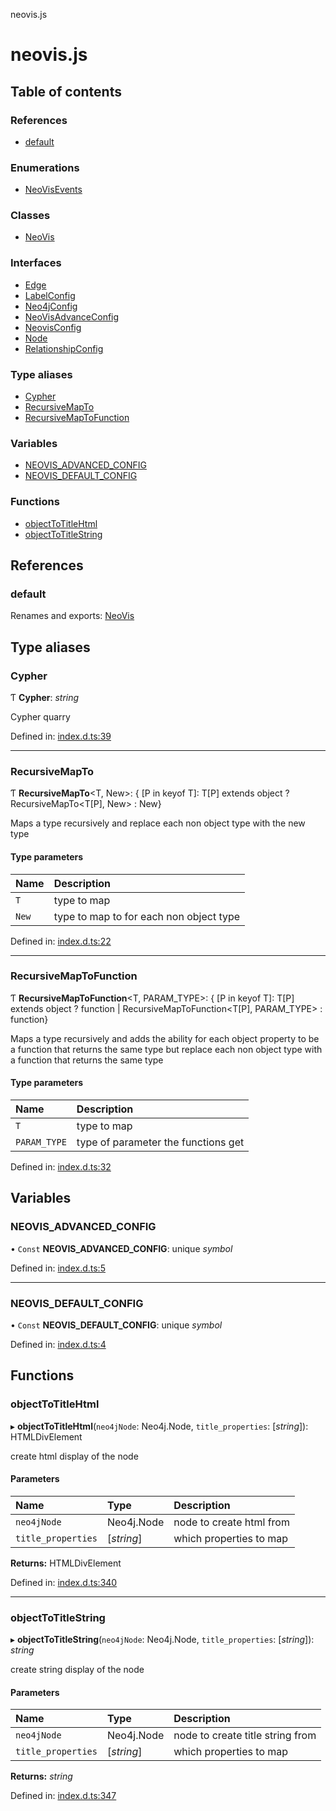 neovis.js

# neovis.js

## Table of contents

### References

- [default](README.md#default)

### Enumerations

- [NeoVisEvents](enums/neovisevents.md)

### Classes

- [NeoVis](classes/neovis.md)

### Interfaces

- [Edge](interfaces/edge.md)
- [LabelConfig](interfaces/labelconfig.md)
- [Neo4jConfig](interfaces/neo4jconfig.md)
- [NeoVisAdvanceConfig](interfaces/neovisadvanceconfig.md)
- [NeovisConfig](interfaces/neovisconfig.md)
- [Node](interfaces/node.md)
- [RelationshipConfig](interfaces/relationshipconfig.md)

### Type aliases

- [Cypher](README.md#cypher)
- [RecursiveMapTo](README.md#recursivemapto)
- [RecursiveMapToFunction](README.md#recursivemaptofunction)

### Variables

- [NEOVIS\_ADVANCED\_CONFIG](README.md#neovis_advanced_config)
- [NEOVIS\_DEFAULT\_CONFIG](README.md#neovis_default_config)

### Functions

- [objectToTitleHtml](README.md#objecttotitlehtml)
- [objectToTitleString](README.md#objecttotitlestring)

## References

### default

Renames and exports: [NeoVis](classes/neovis.md)

## Type aliases

### Cypher

Ƭ **Cypher**: *string*

Cypher quarry

Defined in: [index.d.ts:39](https://github.com/thebestnom/neovis.js/blob/0d65c84/index.d.ts#L39)

___

### RecursiveMapTo

Ƭ **RecursiveMapTo**<T, New\>: { [P in keyof T]: T[P] extends object ? RecursiveMapTo<T[P], New\> : New}

Maps a type recursively and replace each non object type with the new type

#### Type parameters

| Name | Description |
| :------ | :------ |
| `T` | type to map |
| `New` | type to map to for each non object type |

Defined in: [index.d.ts:22](https://github.com/thebestnom/neovis.js/blob/0d65c84/index.d.ts#L22)

___

### RecursiveMapToFunction

Ƭ **RecursiveMapToFunction**<T, PARAM_TYPE\>: { [P in keyof T]: T[P] extends object ? function \| RecursiveMapToFunction<T[P], PARAM\_TYPE\> : function}

Maps a type recursively and adds the ability for each object property to be a function that returns the same type
but replace each non object type with a function that returns the same type

#### Type parameters

| Name | Description |
| :------ | :------ |
| `T` | type to map |
| `PARAM_TYPE` | type of parameter the functions get |

Defined in: [index.d.ts:32](https://github.com/thebestnom/neovis.js/blob/0d65c84/index.d.ts#L32)

## Variables

### NEOVIS\_ADVANCED\_CONFIG

• `Const` **NEOVIS\_ADVANCED\_CONFIG**: unique *symbol*

Defined in: [index.d.ts:5](https://github.com/thebestnom/neovis.js/blob/0d65c84/index.d.ts#L5)

___

### NEOVIS\_DEFAULT\_CONFIG

• `Const` **NEOVIS\_DEFAULT\_CONFIG**: unique *symbol*

Defined in: [index.d.ts:4](https://github.com/thebestnom/neovis.js/blob/0d65c84/index.d.ts#L4)

## Functions

### objectToTitleHtml

▸ **objectToTitleHtml**(`neo4jNode`: Neo4j.Node, `title_properties`: [*string*]): HTMLDivElement

create html display of the node

#### Parameters

| Name | Type | Description |
| :------ | :------ | :------ |
| `neo4jNode` | Neo4j.Node | node to create html from |
| `title_properties` | [*string*] | which properties to map |

**Returns:** HTMLDivElement

Defined in: [index.d.ts:340](https://github.com/thebestnom/neovis.js/blob/0d65c84/index.d.ts#L340)

___

### objectToTitleString

▸ **objectToTitleString**(`neo4jNode`: Neo4j.Node, `title_properties`: [*string*]): *string*

create string display of the node

#### Parameters

| Name | Type | Description |
| :------ | :------ | :------ |
| `neo4jNode` | Neo4j.Node | node to create title string from |
| `title_properties` | [*string*] | which properties to map |

**Returns:** *string*

Defined in: [index.d.ts:347](https://github.com/thebestnom/neovis.js/blob/0d65c84/index.d.ts#L347)
